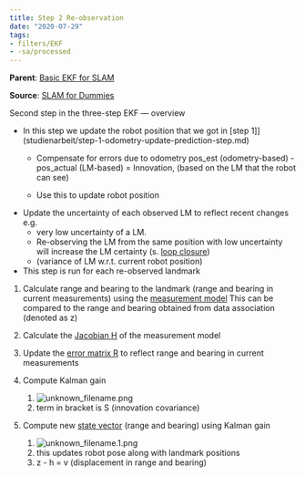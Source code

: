 ```yaml
---
title: Step 2 Re-observation
date: "2020-07-29"
tags: 
- filters/EKF 
- -sa/processed
---
```


**Parent**: [Basic EKF for SLAM](SLAM/basic-ekf-for-slam.md)

**Source**: [SLAM for Dummies](bibliography/riisgaard-slam-for-dummies.md)

Second step in the three-step EKF — overview

*   In this step we update the robot position that we got in [step 1]](studienarbeit/step-1-odometry-update-prediction-step.md)
    *   Compensate for errors due to odometry
        pos\_est (odometry-based) - pos\_actual (LM-based) = Innovation, (based on the LM that the robot can see)
        
    *   Use this to update robot position
*   Update the uncertainty of each observed LM to reflect recent changes e.g.
    *   very low uncertainty of a LM.
    *   Re-observing the LM from the same position with low uncertainty will increase the LM certainty (s. [loop closure](SLAM/loop-closure-detection.md))
    *   (variance of LM w.r.t. current robot position)
*   This step is run for each re-observed landmark

1.  Calculate range and bearing to the landmark (range and bearing in current measurements) using the [measurement model](studienarbeit/measurement-model.md)
    This can be compared to the range and bearing obtained from data association (denoted as z)
    
2.  Calculate the [Jacobian H](jacobian-h.md) of the measurement model
3.  Update the [error matrix R](http://www.evernote.com/shard/s484/nl/217355218/fc4f284b-8751-4c90-9253-94898f905f97) to reflect range and bearing in current measurements
4.  Compute Kalman gain
    1.  ![unknown_filename.png](./_resources/Step_2__Re-observation.resources/unknown_filename.png)
    2.  term in bracket is S (innovation covariance)
5.  Compute new [state vector](http://www.evernote.com/shard/s484/nl/217355218/9090a6f9-c3ba-4927-be3a-496e4aa93d4c) (range and bearing) using Kalman gain
    1.  ![unknown_filename.1.png](./_resources/Step_2__Re-observation.resources/unknown_filename.1.png)
    2.  this updates robot pose along with landmark positions
    3.  z - h = v (displacement in range and bearing)

